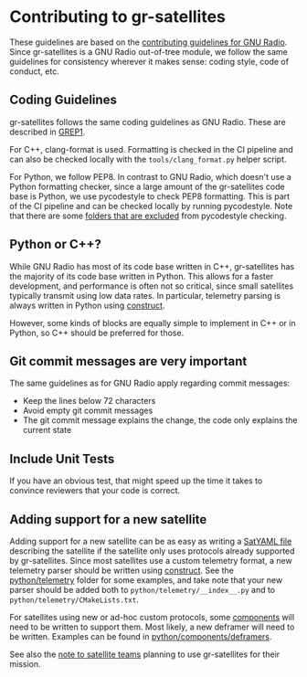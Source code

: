 # Contributing to gr-satellites

These guidelines are based on the [contributing guidelines for GNU
Radio](https://github.com/gnuradio/gnuradio/blob/main/CONTRIBUTING.md). Since
gr-satellites is a GNU Radio out-of-tree module, we follow the same guidelines
for consistency wherever it makes sense: coding style, code of conduct, etc.

## Coding Guidelines

gr-satellites follows the same coding guidelines as GNU Radio. These are
described in [GREP1][grep1].

For C++, clang-format is used. Formatting is checked in the CI pipeline and
can also be checked locally with the `tools/clang_format.py` helper script.

For Python, we follow PEP8. In contrast to GNU Radio, which doesn't use a Python
formatting checker, since a large amount of the gr-satellites code base is
Python, we use pycodestyle to check PEP8 formatting. This is part of the
CI pipeline and can be checked locally by running pycodestyle. Note that there
are some
[folders that are excluded](https://github.com/daniestevez/gr-satellites-pycodestyle-action/blob/master/Dockerfile)
from pycodestyle checking.

## Python or C++?

While GNU Radio has most of its code base written in C++, gr-satellites has the
majority of its code base written in Python. This allows for a faster
development, and performance is often not so critical, since small satellites
typically transmit using low data rates. In particular, telemetry parsing is
always written in Python using [construct](https://construct.readthedocs.io/).

However, some kinds of blocks are equally simple to implement in C++ or in
Python, so C++ should be preferred for those.

## Git commit messages are very important

The same guidelines as for GNU Radio apply regarding commit messages:
- Keep the lines below 72 characters
- Avoid empty git commit messages
- The git commit message explains the change, the code only explains the current
  state

## Include Unit Tests

If you have an obvious test, that might speed up the time it takes to convince
reviewers that your code is correct.

## Adding support for a new satellite

Adding support for a new satellite can be as easy as writing a [SatYAML
file](https://gr-satellites.readthedocs.io/en/latest/satyaml.html) describing
the satellite if the satellite only uses protocols already supported by
gr-satellites. Since most satellites use a custom telemetry format, a new telemetry
parser should be written using
[construct](https://construct.readthedocs.io/). See the
[python/telemetry](https://github.com/daniestevez/gr-satellites/tree/main/python/telemetry)
folder for some examples, and take note that your new parser should be added
both to `python/telemetry/__index__.py` and to
`python/telemetry/CMakeLists.txt`.

For satellites using new or ad-hoc custom protocols, some
[components](https://gr-satellites.readthedocs.io/en/latest/components.html)
will need to be written to support them. Most likely, a new deframer will need
to be written. Examples can be found in
[python/components/deframers](https://github.com/daniestevez/gr-satellites/tree/main/python/components/deframers).

See also the
[note to satellite teams](satellite_teams.md)
planning to use gr-satellites for their
mission.

[grep1]: https://github.com/gnuradio/greps/blob/main/grep-0001-coding-guidelines.md
